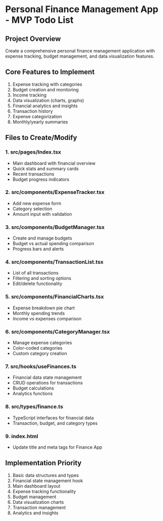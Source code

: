 # Personal Finance Management App - MVP Todo List

## Project Overview
Create a comprehensive personal finance management application with expense tracking, budget management, and data visualization features.

## Core Features to Implement
1. Expense tracking with categories
2. Budget creation and monitoring
3. Income tracking
4. Data visualization (charts, graphs)
5. Financial analytics and insights
6. Transaction history
7. Expense categorization
8. Monthly/yearly summaries

## Files to Create/Modify

### 1. src/pages/Index.tsx
- Main dashboard with financial overview
- Quick stats and summary cards
- Recent transactions
- Budget progress indicators

### 2. src/components/ExpenseTracker.tsx
- Add new expense form
- Category selection
- Amount input with validation

### 3. src/components/BudgetManager.tsx
- Create and manage budgets
- Budget vs actual spending comparison
- Progress bars and alerts

### 4. src/components/TransactionList.tsx
- List of all transactions
- Filtering and sorting options
- Edit/delete functionality

### 5. src/components/FinancialCharts.tsx
- Expense breakdown pie chart
- Monthly spending trends
- Income vs expenses comparison

### 6. src/components/CategoryManager.tsx
- Manage expense categories
- Color-coded categories
- Custom category creation

### 7. src/hooks/useFinances.ts
- Financial data state management
- CRUD operations for transactions
- Budget calculations
- Analytics functions

### 8. src/types/finance.ts
- TypeScript interfaces for financial data
- Transaction, budget, and category types

### 9. index.html
- Update title and meta tags for Finance App

## Implementation Priority
1. Basic data structures and types
2. Financial state management hook
3. Main dashboard layout
4. Expense tracking functionality
5. Budget management
6. Data visualization charts
7. Transaction management
8. Analytics and insights